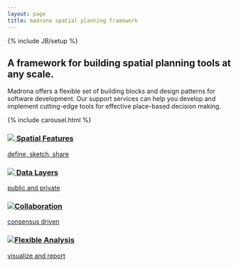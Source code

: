 ```yaml
---
layout: page
title: madrona spatial planning framework
---
```

{% include JB/setup %}
<div class="hero-unit">
  <div class="row-fluid">
    <div class="span4">
      <h2>A framework for building spatial planning tools at any scale.</h2>
       <p>Madrona offers a flexible set of building blocks and design patterns for software development. Our support services can help you develop and implement cutting-edge tools for effective place-based decision making.</p>
    </div>
  <div class="span8">
    {% include carousel.html %}
  </div>
</div>
</div>
<div class="row feature">
      <div class="span3">
        <a href="{{ BASE_PATH }}/technology/#Spatial-Features">
          <div class="bug">
            <div class="row">
              <div class="header">
                <h3><img src="{{ BASE_PATH }}/assets/img/features.png">
                  <span>Spatial&nbsp;Features</span>
                </h3>
              </div>
              <div class="text">
                <p>define, sketch, share</p>
              </div>
            </div>
          </div>
        </a>
      </div>
      <div class="span3">
          <a href="{{ BASE_PATH }}/technology/#Data-Layers">
          <div class="bug">
            <div class="row">
              <div class="header">
                <h3><img src="{{ BASE_PATH }}/assets/img/layers.png">
                  <span>Data Layers</span>
                </h3>
              </div>
              <div class="text">
                <p>public and private</p>
              </div>
            </div>
          </div>
        </a>
      </div>
      <div class="span3">
        <a href="{{ BASE_PATH }}/technology/#Collaboration">
          <div class="bug">
            <div class="row">
              <div class="header">
                <h3><img src="{{ BASE_PATH }}/assets/img/collaboration.png"><span class="wide">Collaboration</span></h3>
              </div>
              <div class="text">
                <p>consensus driven</p>
              </div>
            </div>
          </div>
        </a>
      </div>
      <div class="span3">
        <a href="{{ BASE_PATH }}/technology/#Flexible-Analysis">
          <div class="bug">
            <div class="row">
              <div class="header">
                <h3><img src="{{ BASE_PATH }}/assets/img/analysis.png"><span class="wide">Flexible Analysis</span></h3>
              </div>
              <div class="text">
                <p>visualize and report</p>
              </div>
            </div>
          </div>
        </a>
      </div>
</div>
<script>
  $(window).load(function() {
    $('.carousel').carousel({
      interval: 8000
    })
    
  });
</script>